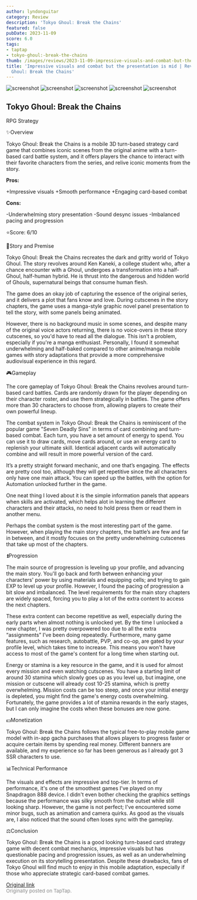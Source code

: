 ```yaml
---
author: lyndonguitar
category: Review
description: 'Tokyo Ghoul: Break the Chains'
featured: false
pubDate: 2023-11-09
score: 6.0
tags:
- taptap
- tokyo-ghoul:-break-the-chains
thumb: /images/reviews/2023-11-09-impressive-visuals-and-combat-but-the-presentation-is-mid--review---tokyo-ghoul-break-the-0.avif
title: 'Impressive visuals and combat but the presentation is mid | Review - Tokyo
  Ghoul: Break the Chains'
---
```


<div class="gallery">
  <img src="/images/reviews/2023-11-09-impressive-visuals-and-combat-but-the-presentation-is-mid--review---tokyo-ghoul-break-the-0.avif" alt="screenshot" />
  <img src="/images/reviews/2023-11-09-impressive-visuals-and-combat-but-the-presentation-is-mid--review---tokyo-ghoul-break-the-1.avif" alt="screenshot" />
  <img src="/images/reviews/2023-11-09-impressive-visuals-and-combat-but-the-presentation-is-mid--review---tokyo-ghoul-break-the-2.avif" alt="screenshot" />
  <img src="/images/reviews/2023-11-09-impressive-visuals-and-combat-but-the-presentation-is-mid--review---tokyo-ghoul-break-the-3.avif" alt="screenshot" />
  <img src="/images/reviews/2023-11-09-impressive-visuals-and-combat-but-the-presentation-is-mid--review---tokyo-ghoul-break-the-4.avif" alt="screenshot" />
</div>

Tokyo Ghoul: Break the Chains
--
RPG
Strategy

✨Overview

Tokyo Ghoul: Break the Chains is a mobile 3D turn-based strategy card game that combines iconic scenes from the original anime with a turn-based card battle system, and it offers players the chance to interact with their favorite characters from the series, and relive iconic moments from the story.


**Pros:**


+Impressive visuals
+Smooth performance
+Engaging card-based combat


**Cons:**


-Underwhelming story presentation
-Sound desync issues
-Imbalanced pacing and progression

⭐️Score: 6/10

📖Story and Premise

Tokyo Ghoul: Break the Chains recreates the dark and gritty world of Tokyo Ghoul. The story revolves around Ken Kaneki, a college student who, after a chance encounter with a Ghoul, undergoes a transformation into a half-Ghoul, half-human hybrid. He is thrust into the dangerous and hidden world of Ghouls, supernatural beings that consume human flesh.

The game does an okay job of capturing the essence of the original series, and it delivers a plot that fans know and love. During cutscenes in the story chapters, the game uses a manga-style graphic novel panel presentation to tell the story, with some panels being animated.

However, there is no background music in some scenes, and despite many of the original voice actors returning, there is no voice-overs in these story cutscenes, so you'd have to read all the dialogue. This isn't a problem, especially if you're a manga enthusiast. Personally, I found it somewhat underwhelming and half-baked compared to other anime/manga mobile games with story adaptations that provide a more comprehensive audiovisual experience in this regard.

🎮Gameplay

The core gameplay of Tokyo Ghoul: Break the Chains revolves around turn-based card battles. Cards are randomly drawn for the player depending on their character roster, and use them strategically in battles. The game offers more than 30 characters to choose from, allowing players to create their own powerful lineup.

The combat system in Tokyo Ghoul: Break the Chains is reminiscent of the popular game "Seven Deadly Sins" in terms of card combining and turn-based combat. Each turn, you have a set amount of energy to spend. You can use it to draw cards, move cards around, or use an energy card to replenish your ultimate skill. Identical adjacent cards will automatically combine and will result in more powerful version of the card.

It’s a pretty straight forward mechanic, and one that’s engaging. The effects are pretty cool too, although they will get repetitive since the all characters only have one main attack. You can speed up the battles, with the option for Automation unlocked further in the game.

One neat thing I loved about it is the simple information panels that appears when skills are activated, which helps alot in learning the different characters and their attacks, no need to hold press them or read them in another menu.

Perhaps the combat system is the most interesting part of the game. However, when playing the main story chapters, the battle’s are few and far in between, and it mostly focuses on the pretty underwhelming cutscenes that take up most of the chapters.

⏫Progression

The main source of progression is leveling up your profile, and advancing the main story. You'll go back and forth between enhancing your characters' power by using materials and equipping cells; and trying to gain EXP to level up your profile. However, I found the pacing of progression a bit slow and imbalanced. The level requirements for the main story chapters are widely spaced, forcing you to play a lot of the extra content to access the next chapters.

These extra content can become repetitive as well, especially during the early parts when almost nothing is unlocked yet. By the time I unlocked a new chapter, I was pretty overpowered too due to all the extra “assignments” I’ve been doing repeatedly. Furthermore, many game features, such as research, autobattle, PVP, and co-op, are gated by your profile level, which takes time to increase. This means you won't have access to most of the game's content for a long time when starting out.

Energy or stamina is a key resource in the game, and it is used for almost every mission and even watching cutscenes. You have a starting limit of around 30 stamina which slowly goes up as you level up, but imagine, one mission or cutscene will already cost 10-25 stamina, which is pretty overwhelming. Mission costs can be too steep, and once your initial energy is depleted, you might find the game's energy costs overwhelming. Fortunately, the game provides a lot of stamina rewards in the early stages, but I can only imagine the costs when these bonuses are now gone.

💵Monetization

Tokyo Ghoul: Break the Chains follows the typical free-to-play mobile game model with in-app gacha purchases that allows players to progress faster or acquire certain items by spending real money. Different banners are available, and my experience so far has been generous as I already got 3 SSR characters to use.

📊Technical Performance

The visuals and effects are impressive and top-tier. In terms of performance, it's one of the smoothest games I've played on my Snapdragon 888 device. I didn't even bother checking the graphics settings because the performance was silky smooth from the outset while still looking sharp. However, the game is not perfect; I've encountered some minor bugs, such as animation and camera quirks. As good as the visuals are, I also noticed that the sound often loses sync with the gameplay.

⚖️Conclusion

Tokyo Ghoul: Break the Chains is a good looking turn-based card strategy game with decent combat mechanics, impressive visuals but has questionable pacing and progression issues, as well as an underwhelming execution on its storytelling presentation. Despite these drawbacks, fans of Tokyo Ghoul will find much to enjoy in this mobile adaptation, especially if those who appreciate strategic card-based combat games.

[Original link](https://www.taptap.io/post/6526503)<br><span style="font-size: 0.95em; color: #888;">Originally posted on TapTap.</span>